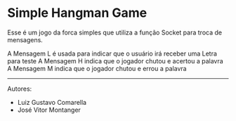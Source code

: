 # Simple Hangman Game

Esse é um jogo da forca simples que utiliza a função Socket para troca de mensagens.

A Mensagem L é usada para indicar que o usuário irá receber uma Letra para teste
A Mensagem H indica que o jogador chutou e acertou a palavra
A Mensagem M indica que o jogador chutou e errou a palavra

---

Autores:
- Luiz Gustavo Comarella
- José Vitor Montanger
